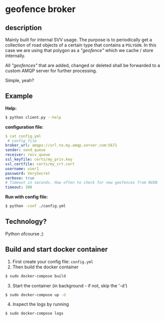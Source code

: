# geofence broker

## description

Mainly built for internal SVV usage. The purpose is to periodically get a collection
of road objects of a certain type that contains a `POLYGON`. In this case we are using
that polygon as a _"geofence"_ which we cache / store internally.


All _"geofences"_ that are added, changed or deleted shall be forwarded to a custom AMQP server
for further processing.


Simple, yeah?


## Example

**Help:**
```bash
$ python client.py --help
```

**configuration file:**
```yaml
$ cat config.yml
 # config file
broker_url: amqps://url.to.my.amqp.server.com:5671
sender: send_queue
receiver: recv_queue
ssl_keyfile: certs/my_priv.key
ssl_certfile: certs/my_crt.cert
username: user1
password: VerySecret
verbose: true
# Timeout in seconds. How often to check for new geofences from NVDB
timeout: 300
```

**Run with config file:**
```bash
$ python -conf ./config.yml
```

## Technology?

Python ofcourse ;)


## Build and start docker container

1. First create your config file: `config.yml`
2. Then build the docker container
```bash
$ sudo docker-compose build
```
3. Start the container (in background - if not, skip the '-d')
```bash
$ sudo docker-compose up -d
```
4. Inspect the logs by running
```bash
$ sudo docker-compose logs
```

